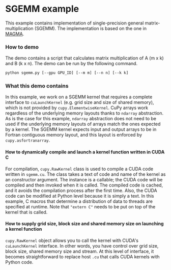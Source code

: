 # SGEMM example

This example contains implementation of single-precision general matrix-multiplication (SGEMM).
The implementation is based on the one in [MAGMA](http://icl.cs.utk.edu/magma/).

### How to demo

The demo contains a script that calculates matrix multiplication of A (m x k) and B (k x n).
The demo can be run by the following command.

```sh
python sgemm.py [--gpu GPU_ID] [--m m] [--n n] [--k k]
```

### What this demo contains

In this example, we work on a SGEMM kernel that requires a complete interface to `cuLaunchKernel` (e.g. grid size and size of shared memory), which is not provided by `cupy.ElementwiseKernel`.
CuPy arrays work regardless of the underlying memory layouts thanks to `ndarray` abstraction.
As is the case for this example, `ndarray` abstraction does not need to be used if the underlying memory layouts of arrays match the ones expected by a kernel.
The SGEMM kernel expects input and output arrays to be in Fortran contiguous memory layout, and this layout is enforced by `cupy.asfortranarray`.

#### How to dynamically compile and launch a kernel function written in CUDA C

For compilation, `cupy.RawKernel` class is used to compile a CUDA code written in `sgemm.cu`.
The class takes a text of code and name of the kernel as an constructor argument.
The instance is a callable; the CUDA code will be compiled and then invoked when it is called.
The compiled code is cached, and it avoids the compilation process after the first time.
Also, the CUDA code can be modified at Python level because it is simply a text.
In this example, C macros that determine a distribution of data to threads are specified at runtime.
Note that `"extern C"` needs to be put on top of the kernel that is called.

#### How to supply grid size, block size and shared memory size on launching a kernel function

`cupy.RawKernel` object allows you to call the kernel with CUDA's `cuLaunchKernel` interface.
In other words, you have control over grid size, block size, shared memory size and stream.
At this level of interface, it becomes straightforward to replace host `.cu` that calls CUDA kernels with Python code.
